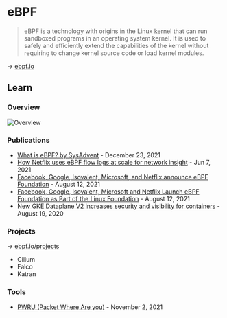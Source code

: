 # eBPF

> eBPF is a technology with origins in the Linux kernel that can run sandboxed programs in an operating system kernel. It is used to safely and efficiently extend the capabilities of the kernel without requiring to change kernel source code or load kernel modules.

→ [ebpf.io](https://ebpf.io/)

## Learn

### Overview

![Overview](https://ebpf.io/static/overview-bf463455a5666fc3fb841b9240d588ff.png)

### Publications

* [What is eBPF? by SysAdvent](https://sysadvent.blogspot.com/2021/12/day-23-what-is-ebpf.html) - December 23, 2021
* [How Netflix uses eBPF flow logs at scale for network insight](https://netflixtechblog.com/how-netflix-uses-ebpf-flow-logs-at-scale-for-network-insight-e3ea997dca96) - Jun 7, 2021
* [Facebook, Google, Isovalent, Microsoft, and Netflix announce eBPF Foundation](https://www.isovalent.com/blog/post/2021-08-ebpf-foundation-announcement) - August 12, 2021
* [Facebook, Google, Isovalent, Microsoft and Netflix Launch eBPF Foundation as Part of the Linux Foundation](https://www.linuxfoundation.org/press-release/facebook-google-isovalent-microsoft-and-netflix-launch-ebpf-foundation-as-part-of-the-linux-foundation) - August 12, 2021
* [New GKE Dataplane V2 increases security and visibility for containers](https://cloud.google.com/blog/products/containers-kubernetes/bringing-ebpf-and-cilium-to-google-kubernetes-engine) - August 19, 2020

### Projects

→ [ebpf.io/projects](https://ebpf.io/projects/)

* Cilium
* Falco
* Katran

### Tools

* [PWRU (Packet Where Are you)](https://brainbit.io/posts/pwru/) - November 2, 2021
